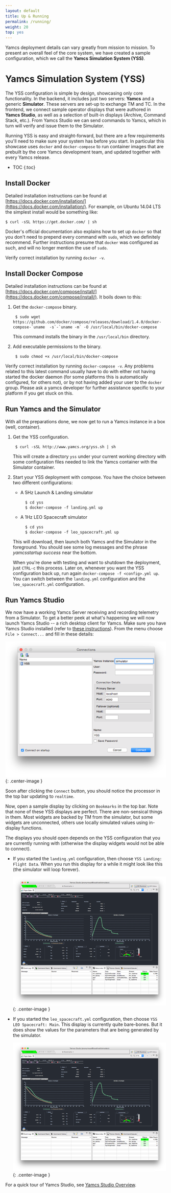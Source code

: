 ```yaml
---
layout: default
title: Up & Running
permalink: /running/
weight: 20
top: yes
---
```


Yamcs deployment details can vary greatly from mission to mission. To present an overall feel of the core system, we have created a sample configuration, which we call the **Yamcs Simulation System (YSS)**.

# Yamcs Simulation System (YSS)

The YSS configuration is simple by design, showcasing only core functionality. In the backend, it includes just two servers: **Yamcs** and a generic **Simulator**. These servers are set-up to exchange TM and TC. In the frontend, we connect sample operator displays that were authored in **Yamcs Studio**, as well as a selection of built-in displays (Archive, Command Stack, etc.). From Yamcs Studio we can send commands to Yamcs, which in turn will verify and issue them to the Simulator.

Running YSS is easy and straight-forward, but there are a few requirements you'll need to make sure your system has before you start. In particular this showcase uses `docker` and `docker-compose` to run container images that are prebuilt by the core Yamcs development team, and updated together with every Yamcs release.

* TOC
{:toc}

## Install Docker

Detailed installation instructions can be found at [https://docs.docker.com/installation/](https://docs.docker.com/installation/). For example, on Ubuntu 14.04 LTS the simplest install would be something like:

    $ curl -sSL https://get.docker.com/ | sh
    
Docker's official documentation also explains how to set up `docker` so that you don't need to prepend every command with `sudo`, which we definitely recommend. Further instructions presume that `docker` was configured as such, and will no longer mention the use of `sudo`.

Verify correct installation by running `docker -v`. 

## Install Docker Compose

Detailed installation instructions can be found at [https://docs.docker.com/compose/install/](https://docs.docker.com/compose/install/). It boils down to this:

1. Get the `docker-compose` binary.

        $ sudo wget https://github.com/docker/compose/releases/download/1.4.0/docker-compose-`uname  -s`-`uname -m` -O /usr/local/bin/docker-compose

    This command installs the binary in the `/usr/local/bin` directory. 
	
2. Add executable permissions to the binary.

        $ sudo chmod +x /usr/local/bin/docker-compose
        
Verify correct installation by running `docker-compose -v`. Any problems related to this latest command usually have to do with either not having started the docker daemon (for some platforms this is automatically configured, for others not), or by not having added your user to the `docker` group. Please ask a yamcs developer for further assistance specific to your platform if you get stuck on this.
		
## Run Yamcs and the Simulator

With all the preparations done, we now get to run a Yamcs instance in a box (well, container).

1. Get the YSS configuration.

        $ curl -sSL http://www.yamcs.org/yss.sh | sh

    This will create a directory `yss` under your current working directory with some configuration files
    needed to link the Yamcs container with the Simulator container.

2. Start your YSS deployment with compose. You have the choice between two different configurations:
    
    * A 5Hz Launch &amp; Landing simulator
    
            $ cd yss
            $ docker-compose -f landing.yml up
    
    * A 1Hz LEO Spacecraft simulator

            $ cd yss
            $ docker-compose -f leo_spacecraft.yml up
        
       
    
    This will download, then launch both Yamcs and the Simulator in the foreground. You should see some log messages and the phrase  *yamcsstartup success* near the bottom.
    
     When you're done with testing and want to shutdown the deployment, just `CTRL-c` this process. Later on, whenever you want the YSS configuration back up, run again `docker-compose -f <config>.yml up`. You can switch between the `landing.yml` configuration and the `leo_spacecraft.yml` configuration.

## Run Yamcs Studio

We now have a working Yamcs Server receiving and recording telemetry from a Simulator. To get a better peek at what's happening we will now launch Yamcs Studio -- a rich desktop client for Yamcs. Make sure you have Yamcs Studio installed (refer to [these instructions](/docs/studio/installation)). From the menu choose `File > Connect...` and fill in these details:

![YSS Connection](/assets/yss-connect.png){: .center-image }

Soon after clicking the `Connect` button, you should notice the processor in the top bar updating to `realtime`.

Now, open a sample display by clicking on `Bookmarks` in the top bar. Note that none of these YSS displays are perfect. There are non-sensical things in them. Most widgets are backed by TM from the simulator, but some widgets are unconnected, others use locally simulated values using in-display functions. 

The displays you should open depends on the YSS configuration that you are currently running with (otherwise the display widgets would not be able to connect).

* If you started the `landing.yml` configuration, then choose `YSS Landing: Flight Data`. When you run this display for a while it might look like this (the simulator will loop forever).

    ![YSS Flight Data](/assets/yss-flight-data.png){: .center-image }
    
* If you started the `leo_spacecraft.yml` configuration, then choose `YSS LEO Spacecraft: Main`. This display is currently quite bare-bones. But it does show the values for the parameters that are being generated by the simulator.

    ![YSS Flight Data](/assets/yss-flight-data.png){: .center-image }

 
 For a quick tour of Yamcs Studio, see [Yamcs Studio Overview](/docs/studio/overview).
